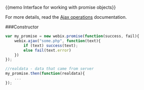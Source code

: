{{memo Interface for working with promise objects}}

For more details, read the [Ajax operations](helpers/ajax_operations.md#promiseapiforajaxrequests) documentation.

###Constructor

~~~js
var my_promise = new webix.promise(function(success, fail){
	webix.ajax("some.php", function(text){
		if (text) success(text);
		else fail(text.error)
	})
});

//realdata - data that came from server
my_promise.then(function(realdata){
    ...
});
~~~
